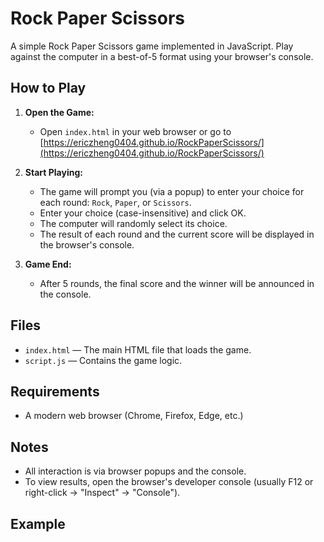 # Rock Paper Scissors

A simple Rock Paper Scissors game implemented in JavaScript. Play against the computer in a best-of-5 format using your browser's console.

## How to Play

1. **Open the Game:**

   - Open `index.html` in your web browser or go to [https://ericzheng0404.github.io/RockPaperScissors/](https://ericzheng0404.github.io/RockPaperScissors/)

2. **Start Playing:**

   - The game will prompt you (via a popup) to enter your choice for each round: `Rock`, `Paper`, or `Scissors`.
   - Enter your choice (case-insensitive) and click OK.
   - The computer will randomly select its choice.
   - The result of each round and the current score will be displayed in the browser's console.

3. **Game End:**
   - After 5 rounds, the final score and the winner will be announced in the console.

## Files

- `index.html` — The main HTML file that loads the game.
- `script.js` — Contains the game logic.

## Requirements

- A modern web browser (Chrome, Firefox, Edge, etc.)

## Notes

- All interaction is via browser popups and the console.
- To view results, open the browser's developer console (usually F12 or right-click → "Inspect" → "Console").

## Example
